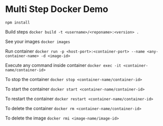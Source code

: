 # Multi Step Docker Demo
`npm install`

Build steps 
  `docker build -t <username>/<reponame>:<version> .`
 
See your images
  `docker images`

Run container
  `docker run -p <host-port>:<container-port> --name <any-container-name> -d <image-id>`

Execute any command inside container
  `docker exec -it <container-name/container-id>`
  
To stop the container
  `docker stop <container-name/container-id>`

To start the container
  `docker start <container-name/container-id>`
  
To restart the container
  `docker restart <container-name/container-id>`
 
To delete the container
  `docker rm <container-name/container-id>`
  
To delete the image
  `docker rmi <image-name/image-id>`
